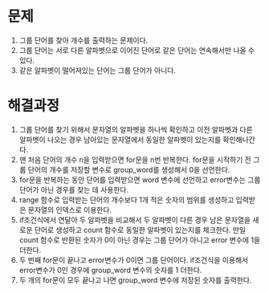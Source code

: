 # 문제
1. 그룹 단어를 찾아 개수를 출력하는 문제이다.
2. 그룹 단어는 서로 다른 알파벳으로 이어진 단어로 같은 단어는 연속해서만 나올 수 있다.
3. 같은 알파벳이 떨어져있는 단어는 그룹 단어가 아니다.



# 해결과정
1. 그룹 단어를 찾기 위해서 문자열의 알파벳을 하나씩 확인하고 이전 알파벳과 다른 알파벳이 나오는 경우 남아있는 문자열에서 동일한
   알파벳이 있는지를 확인해나간다.
2. 맨 처음 단어의 개수 n을 입력받으면 for문을 n번 반복한다. for문을 시작하기 전 그룹 단어의 개수를 저장할 변수로 group_word를 생성해서
   0을 선언한다. 
3. for문을 반복하는 동안 단어를 입력받으면 word 변수에 선언하고 error변수는 그룹 단어가 아닌 경우를 찾는 데 사용한다.
4. range 함수로 입력받는 단어의 개수보다 1개 적은 숫자의 범위를 생성하고 입력받은 문자열의 인덱스로 이용한다.
5. if조건식에서 연달아 두 알파벳을 비교해서 두 알파벳이 다른 경우 남은 문자열을 새로운 단어로 생성하고 count 함수로 동일한 알파벳이 있는지를 
   체크한다. 만일 count 함수로 반환된 숫자가 0이 아닌 경우는 그룹 단어가 아니고 error 변수에 1을 더한다.
6. 두 번째 for문이 끝나고 error변수가 0이면 그룹 단어이다. if조건식을 이용해서 error변수가 0인 경우에 group_word 변수의 숫자를 1 더한다.
7. 두 개의 for문이 모두 끝나고 나면 group_word 변수에 저장된 숫자를 출력한다.
